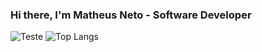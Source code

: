 ### Hi there, I'm Matheus Neto - Software Developer

<!--
**matheussn/matheussn** is a ✨ _special_ ✨ repository because its `README.md` (this file) appears on your GitHub profile.

Here are some ideas to get you started:

- 🔭 I’m currently working on ...
- 🌱 I’m currently learning ...
- 👯 I’m looking to collaborate on ...
- 🤔 I’m looking for help with ...
- 💬 Ask me about ...
- 📫 How to reach me: ...
- 😄 Pronouns: ...
- ⚡ Fun fact: ...
-->

![Teste](https://github-readme-stats.vercel.app/api?username=matheussn&show_icons=true&hide_border=true&theme=nord&count_private=true)
![Top Langs](https://github-readme-stats.vercel.app/api/top-langs/?username=matheussn&layout=compact&theme=nord&langs_count=6)
